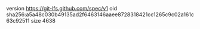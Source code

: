version https://git-lfs.github.com/spec/v1
oid sha256:a5a48c030b49135ad2f6463146aaee8728318421cc1265c9c02a161c63c92511
size 4638
